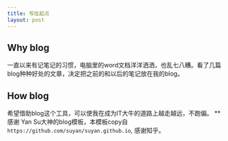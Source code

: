 ```yaml
---
title: 写在起点
layout: post
---
```

## Why blog
一直以来有记笔记的习惯，电脑里的word文档洋洋洒洒，也乱七八糟。看了几篇blog种种好处的文章，决定把之前的和以后的笔记放在我的blog。
## How blog
希望借助blog这个工具，可以使我在成为IT大牛的道路上越走越远，不跑偏。
** 感谢 Yan Su大神的blog模板，本模板copy自`https://github.com/suyan/suyan.github.io`, 感谢知乎。
